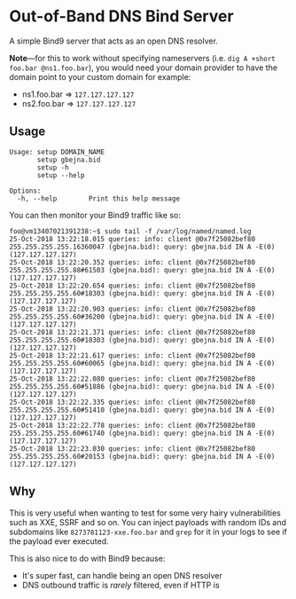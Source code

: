 # Out-of-Band DNS Bind Server

A simple Bind9 server that acts as an open DNS resolver. 

**Note**—for this to work without specifying nameservers 
(i.e. `dig A +short foo.bar @ns1.foo.bar`), you would need your domain provider
to have the domain point to your custom domain for example:

- ns1.foo.bar => `127.127.127.127`
- ns2.foo.bar => `127.127.127.127`

## Usage

```
Usage: setup DOMAIN_NAME
       setup gbejna.bid
       setup -h
       setup --help

Options:
  -h, --help        Print this help message
```

You can then monitor your Bind9 traffic like so:

```
foo@vm13407021391238:~$ sudo tail -f /var/log/named/named.log
25-Oct-2018 13:22:18.015 queries: info: client @0x7f25082bef80 255.255.255.255.16360047 (gbejna.bid): query: gbejna.bid IN A -E(0) (127.127.127.127)
25-Oct-2018 13:22:20.352 queries: info: client @0x7f25082bef80 255.255.255.255.88#61503 (gbejna.bid): query: gbejna.bid IN A -E(0) (127.127.127.127)
25-Oct-2018 13:22:20.654 queries: info: client @0x7f25082bef80 255.255.255.255.60#18303 (gbejna.bid): query: gbejna.bid IN A -E(0) (127.127.127.127)
25-Oct-2018 13:22:20.903 queries: info: client @0x7f25082bef80 255.255.255.255.60#36200 (gbejna.bid): query: gbejna.bid IN A -E(0) (127.127.127.127)
25-Oct-2018 13:22:21.371 queries: info: client @0x7f25082bef80 255.255.255.255.60#18303 (gbejna.bid): query: gbejna.bid IN A -E(0) (127.127.127.127)
25-Oct-2018 13:22:21.617 queries: info: client @0x7f25082bef80 255.255.255.255.60#60065 (gbejna.bid): query: gbejna.bid IN A -E(0) (127.127.127.127)
25-Oct-2018 13:22:22.080 queries: info: client @0x7f25082bef80 255.255.255.255.60#51886 (gbejna.bid): query: gbejna.bid IN A -E(0) (127.127.127.127)
25-Oct-2018 13:22:22.335 queries: info: client @0x7f25082bef80 255.255.255.255.60#51410 (gbejna.bid): query: gbejna.bid IN A -E(0) (127.127.127.127)
25-Oct-2018 13:22:22.778 queries: info: client @0x7f25082bef80 255.255.255.255.60#61740 (gbejna.bid): query: gbejna.bid IN A -E(0) (127.127.127.127)
25-Oct-2018 13:22:23.030 queries: info: client @0x7f25082bef80 255.255.255.255.60#20153 (gbejna.bid): query: gbejna.bid IN A -E(0) (127.127.127.127)
```

## Why

This is very useful when wanting to test for some very hairy vulnerabilities
such as XXE, SSRF and so on. You can inject payloads with random IDs and 
subdomains like `8273781123-xxe.foo.bar` and `grep` for it in your logs to
see if the payload ever executed.

This is also nice to do with Bind9 because:

- It's super fast, can handle being an open DNS resolver
- DNS outbound traffic is _rarely_ filtered, even if HTTP is